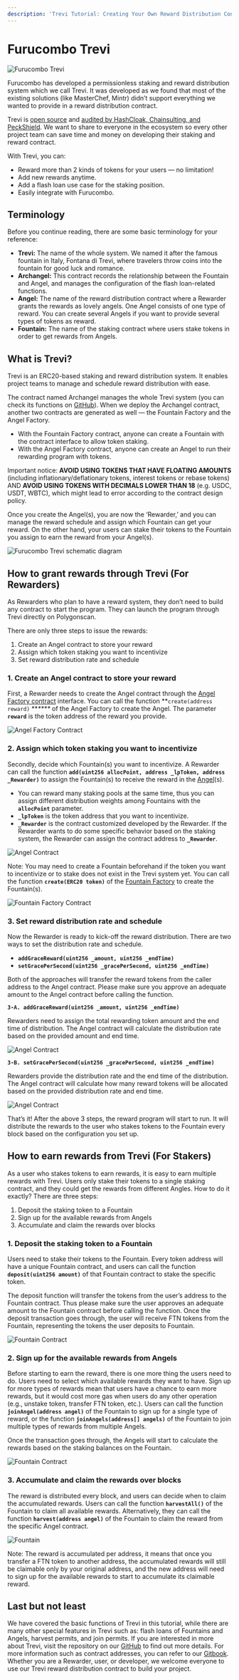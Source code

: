```yaml
---
description: 'Trevi Tutorial: Creating Your Own Reward Distribution Contract'
---
```


# Furucombo Trevi

![Furucombo Trevi](https://miro.medium.com/max/1400/1\*i6gTcf\_sg77m-KGcarlMPw.png)

Furucombo has developed a permissionless staking and reward distribution system which we call Trevi. It was developed as we found that most of the existing solutions (like MasterChef, Mintr) didn’t support everything we wanted to provide in a reward distribution contract.

Trevi is [open source](https://github.com/dinngodev/trevi) and [audited by HashCloak, Chainsulting, and PeckShield](https://github.com/dinngodev/trevi/tree/master/audit). We want to share to everyone in the ecosystem so every other project team can save time and money on developing their staking and reward contract.

With Trevi, you can:

* Reward more than 2 kinds of tokens for your users — no limitation!
* Add new rewards anytime.
* Add a flash loan use case for the staking position.
* Easily integrate with Furucombo.

## Terminology <a href="#583f" id="583f"></a>

Before you continue reading, there are some basic terminology for your reference:

* **Trevi:** The name of the whole system. We named it after the famous fountain in Italy, Fontana di Trevi, where travelers throw coins into the fountain for good luck and romance.
* **Archangel:** This contract records the relationship between the Fountain and Angel, and manages the configuration of the flash loan-related functions.
* **Angel:** The name of the reward distribution contract where a Rewarder grants the rewards as lovely angels. One Angel consists of one type of reward. You can create several Angels if you want to provide several types of tokens as reward.
* **Fountain:** The name of the staking contract where users stake tokens in order to get rewards from Angels.

## What is Trevi? <a href="#71ec" id="71ec"></a>

Trevi is an ERC20-based staking and reward distribution system. It enables project teams to manage and schedule reward distribution with ease.

The contract named Archangel manages the whole Trevi system (you can check its functions on [GitHub](https://github.com/dinngodev/trevi)). When we deploy the Archangel contract, another two contracts are generated as well — the Fountain Factory and the Angel Factory.

* With the Fountain Factory contract, anyone can create a Fountain with the contract interface to allow token staking.
* With the Angel Factory contract, anyone can create an Angel to run their rewarding program with tokens.

Important notice: **AVOID USING TOKENS THAT HAVE FLOATING AMOUNTS** (including inflationary/deflationary tokens, interest tokens or rebase tokens) AND **AVOID USING TOKENS WITH DECIMALS LOWER THAN 18** (e.g. USDC, USDT, WBTC), which might lead to error according to the contract design policy.

Once you create the Angel(s), you are now the ‘Rewarder,’ and you can manage the reward schedule and assign which Fountain can get your reward. On the other hand, your users can stake their tokens to the Fountain you assign to earn the reward from your Angel(s).

![Furucombo Trevi schematic diagram](https://miro.medium.com/max/1260/1\*mdRyVyXQ7lNewH2x\_cqYzA.png)

## How to grant rewards through Trevi (For Rewarders) <a href="#5498" id="5498"></a>

As Rewarders who plan to have a reward system, they don’t need to build any contract to start the program. They can launch the program through Trevi directly on Polygonscan.

There are only three steps to issue the rewards:

1. Create an Angel contract to store your reward
2. Assign which token staking you want to incentivize
3. Set reward distribution rate and schedule

### 1. Create an Angel contract to store your reward <a href="#70fd" id="70fd"></a>

First, a Rewarder needs to create the Angel contract through the [Angel Factory contract](https://polygonscan.com/address/0x66Ab9f76e7822B7160E22f8b02Dbd2D757FabF32#code) interface. You can call the function **`create(address reward)` **_****_ of the Angel Factory to create the Angel. The parameter **`reward`** is the token address of the reward you provide.

![Angel Factory Contract](https://miro.medium.com/max/1260/0\*vas5yjUIyYgWRcv6)

### 2. Assign which token staking you want to incentivize <a href="#e655" id="e655"></a>

Secondly, decide which Fountain(s) you want to incentivize. A Rewarder can call the function **`add(uint256 allocPoint, address _lpToken, address _Rewarder)`** to assign the Fountain(s) to receive the reward in the [Angel](https://polygonscan.com/address/0x062ffe63b7a0d7f27a8105e717c6ea45e5848ad3#code)(s).

* You can reward many staking pools at the same time, thus you can assign different distribution weights among Fountains with the **`allocPoint`** parameter.
* **`_lpToken`** is the token address that you want to incentivize.
* **`_Rewarder`** is the contract customized developed by the Rewarder. If the Rewarder wants to do some specific behavior based on the staking system, the Rewarder can assign the contract address to **`_Rewarder`**.

![Angel Contract](https://miro.medium.com/max/1260/0\*wFDkSXZXh17x64JU)

Note: You may need to create a Fountain beforehand if the token you want to incentivize or to stake does not exist in the Trevi system yet. You can call the function **`create(ERC20 token)`** of the [Fountain Factory](https://polygonscan.com/address/0xDE7DBC03c90b0C6029F435865Cd92212D0e0cAc3#code) to create the Fountain(s).

![Fountain Factory Contract](https://miro.medium.com/max/1260/0\*z6rk2ip\_ajXINEmB)

### 3. Set reward distribution rate and schedule <a href="#633c" id="633c"></a>

Now the Rewarder is ready to kick-off the reward distribution. There are two ways to set the distribution rate and schedule.

* **`addGraceReward(uint256 _amount, uint256 _endTime)`**
* **`setGracePerSecond(uint256 _gracePerSecond, uint256 _endTime)`**

Both of the approaches will transfer the reward tokens from the caller address to the Angel contract. Please make sure you approve an adequate amount to the Angel contract before calling the function.

**`3-A. addGraceReward(uint256 _amount, uint256 _endTime)`**

Rewarders need to assign the total rewarding token amount and the end time of distribution. The Angel contract will calculate the distribution rate based on the provided amount and end time.

![Angel Contract](https://miro.medium.com/max/1260/0\*FEHiXRcodj0pLVLY)

**`3-B. setGracePerSecond(uint256 _gracePerSecond, uint256 _endTime)`**

Rewarders provide the distribution rate and the end time of the distribution. The Angel contract will calculate how many reward tokens will be allocated based on the provided distribution rate and end time.

![Angel Contract](https://miro.medium.com/max/1260/0\*ISzVFXC17bSnL2NB)

That’s it! After the above 3 steps, the reward program will start to run. It will distribute the rewards to the user who stakes tokens to the Fountain every block based on the configuration you set up.

## How to earn rewards from Trevi (For Stakers) <a href="#20c7" id="20c7"></a>

As a user who stakes tokens to earn rewards, it is easy to earn multiple rewards with Trevi. Users only stake their tokens to a single staking contract, and they could get the rewards from different Angles. How to do it exactly? There are three steps:

1. Deposit the staking token to a Fountain
2. Sign up for the available rewards from Angels
3. Accumulate and claim the rewards over blocks

### 1. Deposit the staking token to a Fountain <a href="#bf9c" id="bf9c"></a>

Users need to stake their tokens to the Fountain. Every token address will have a unique Fountain contract, and users can call the function **`deposit(uint256 amount)`** of that Fountain contract to stake the specific token.

The deposit function will transfer the tokens from the user’s address to the Fountain contract. Thus please make sure the user approves an adequate amount to the Fountain contract before calling the function. Once the deposit transaction goes through, the user will receive FTN tokens from the Fountain, representing the tokens the user deposits to Fountain.

![Fountain Contract](https://miro.medium.com/max/1260/0\*A3ZBwf\_DgCeFzhkI)

### 2. Sign up for the available rewards from Angels <a href="#de50" id="de50"></a>

Before starting to earn the reward, there is one more thing the users need to do. Users need to select which available rewards they want to have. Sign up for more types of rewards mean that users have a chance to earn more rewards, but it would cost more gas when users do any other operation (e.g., unstake token, transfer FTN token, etc.). Users can call the function **`joinAngel(address angel)`** of the Fountain to sign up for a single type of reward, or the function **`joinAngels(address[] angels)`** of the Fountain to join multiple types of rewards from multiple Angels.

Once the transaction goes through, the Angels will start to calculate the rewards based on the staking balances on the Fountain.

![Fountain Contract](https://miro.medium.com/max/1260/0\*b0yt\_N9xcDAYZlb1)

### 3. Accumulate and claim the rewards over blocks <a href="#85e9" id="85e9"></a>

The reward is distributed every block, and users can decide when to claim the accumulated rewards. Users can call the function **`harvestAll()`** of the Fountain to claim all available rewards. Alternatively, they can call the function **`harvest(address angel)`** of the Fountain to claim the reward from the specific Angel contract.

![Fountain](https://miro.medium.com/max/1260/0\*Iz8Eoc-9eiux8H6l)

Note: The reward is accumulated per address, it means that once you transfer a FTN token to another address, the accumulated rewards will still be claimable only by your original address, and the new address will need to sign up for the available rewards to start to accumulate its claimable reward.

## Last but not least <a href="#f5b3" id="f5b3"></a>

We have covered the basic functions of Trevi in this tutorial, while there are many other special features in Trevi such as: flash loans of Fountains and Angels, harvest permits, and join permits. If you are interested in more about Trevi, visit the repository on our [GitHub](https://github.com/dinngodev/trevi) to find out more details. For more information such as contract addresses, you can refer to our [Gitbook](https://docs.furucombo.app). Whether you are a Rewarder, user, or developer, we welcome everyone to use our Trevi reward distribution contract to build your project.
